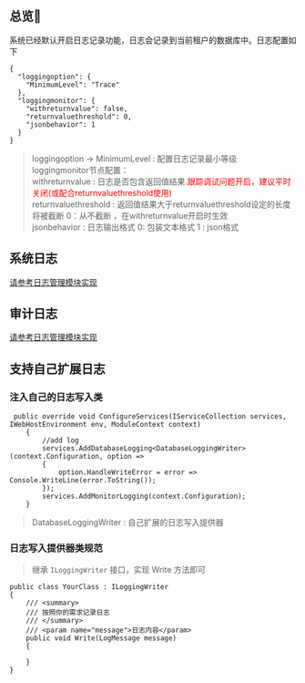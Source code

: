## 总览🧸 

系统已经默认开启日志记录功能，日志会记录到当前租户的数据库中。日志配置如下

```
{
  "loggingoption": {
    "MinimumLevel": "Trace"
  },
  "loggingmonitor": {
    "withreturnvalue": false, 
    "returnvaluethreshold": 0,
    "jsonbehavior": 1 
  }
}
```

> loggingoption -> MinimumLevel : 配置日志记录最小等级 <br/>
loggingmonitor节点配置：<br/>
withreturnvalue : 日志是否包含返回值结果.<font color='red'>跟踪调试问题开启，建议平时关闭(或配合returnvaluethreshold使用)</font> <br/>
returnvaluethreshold : 返回值结果大于returnvaluethreshold设定的长度将被截断 0：从不截断 ，在withreturnvalue开启时生效 <br/>
jsonbehavior : 日志输出格式  0: 包装文本格式 1 : json格式


## 系统日志

[请参考日志管理模块实现](/netxdoc/modules/admintools/logging.md)


## 审计日志

[请参考日志管理模块实现](/netxdoc/modules/admintools/logging.md)

## 支持自己扩展日志

### 注入自己的日志写入类

```
 public override void ConfigureServices(IServiceCollection services, IWebHostEnvironment env, ModuleContext context)
    {
        //add log
        services.AddDatabaseLogging<DatabaseLoggingWriter>(context.Configuration, option =>
        {
            option.HandleWriteError = error => Console.WriteLine(error.ToString());
        });
        services.AddMonitorLogging(context.Configuration);
    }
```

> DatabaseLoggingWriter : 自己扩展的日志写入提供器

### 日志写入提供器类规范

> 继承 ```ILoggingWriter``` 接口，实现 Write 方法即可

```
public class YourClass : ILoggingWriter
{
    /// <summary>
    /// 按照你的需求记录日志
    /// </summary>
    /// <param name="message">日志内容</param>
    public void Write(LogMessage message)
    {

    }
}
```
